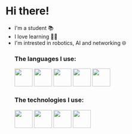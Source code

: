 


<h1>Hi there!</h1>
<div>

<ul>
  <li>I'm a student 📚</li>
  <li>I love learning 👨‍💻</li>
  <li>I'm intrested in robotics, AI and networking 🌐</li>

<h3>The languages I use:</h3>
<p float="left">
<img src="https://img.icons8.com/fluency/256/c-sharp-logo.png" width="48">
<img src="https://img.icons8.com/color/256/python.png" width ="48">
<img src="https://img.icons8.com/?size=256&id=13679&format=png" width="48">
<img src="https://img.icons8.com/color/256/javascript.png" width="48">
<img src="https://img.icons8.com/?size=160&id=fAMVO_fuoOuC&format=png" width="48">
<br>
<h3>The technologies I use:</h3>
<p float ="left">
<img src="https://img.icons8.com/fluency/256/jupyter.png" width="48">
<img src="https://img.icons8.com/color/256/linux.png" width="48">
<img src="https://img.icons8.com/fluency/256/arduino.png" width="48">
<img src="https://img.icons8.com/?id=lRjcvhvtR81o&format=png" width="48">




